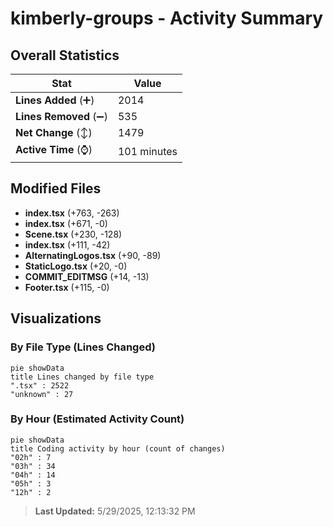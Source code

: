 # kimberly-groups - Activity Summary 

## Overall Statistics

| Stat                   | Value                                                             |
| ---------------------- | ----------------------------------------------------------------- |
| **Lines Added** (➕)   | 2014                                          |
| **Lines Removed** (➖) | 535                                        |
| **Net Change** (↕)    | 1479                |
| **Active Time** (⌚)   | 101 minutes |


## Modified Files
- **index.tsx** (+763, -263)
- **index.tsx** (+671, -0)
- **Scene.tsx** (+230, -128)
- **index.tsx** (+111, -42)
- **AlternatingLogos.tsx** (+90, -89)
- **StaticLogo.tsx** (+20, -0)
- **COMMIT_EDITMSG** (+14, -13)
- **Footer.tsx** (+115, -0)

## Visualizations

### By File Type (Lines Changed)

```mermaid
pie showData
title Lines changed by file type
".tsx" : 2522
"unknown" : 27
```

### By Hour (Estimated Activity Count)

```mermaid
pie showData
title Coding activity by hour (count of changes)
"02h" : 7
"03h" : 34
"04h" : 14
"05h" : 3
"12h" : 2
```


> **Last Updated:** 5/29/2025, 12:13:32 PM